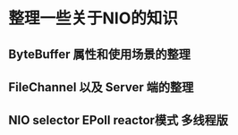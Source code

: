 # 整理一些关于NIO的知识

## ByteBuffer 属性和使用场景的整理
## FileChannel 以及 Server 端的整理
## NIO selector EPoll reactor模式 多线程版